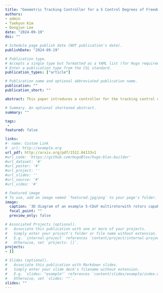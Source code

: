 ```yaml
---
title: "Geometric Tracking Controller for a 5 Control Degrees of Freedom Multirotor UAV"
authors:
- admin
- Taekyun Kim
- Dongjun Lee
date: "2024-09-19"
doi: ""

# Schedule page publish date (NOT publication's date).
publishDate: "2024-09-19"

# Publication type.
# Accepts a single type but formatted as a YAML list (for Hugo requirements).
# Enter a publication type from the CSL standard.
publication_types: ["article"]

# Publication name and optional abbreviated publication name.
publication: ""
publication_short: ""

abstract: This paper introduces a controller for the tracking control of a multirotor UAV with 5 control degrees of freedom (CDoF), which is capable of generating three-dimensional torque about its center of mass and thrusts in both the upward and forward directions of the vehicle. This vehicle design offers several advantages over traditional multirotors, including the ability to exert a frontal force without changing attitude, which is beneficial for aerial manipulation, and the capability to orient the front of the vehicle in any direction, making it ideal for surveillance applications. We show that the 5-CDoF multirotor system dynamics is differentially flat with its center of mass position, yaw angle and pitch angle being the flat outputs. To track trajectories of the flat outputs, we propose a geometric tracking controller based on the nonlinear SE(3) dynamics of the vehicle, which makes the controller free of linearization errors and singularities. The controller exhibits desirable closed-loop properties, with the ability to recover from a near-inverted attitude, which is proven using Lyapunov analysis. A numerical simulation of the controller showcases the stability and efficacy of the proposed controller.

# Summary. An optional shortened abstract.
summary: ""

tags:
 - 
featured: false

links:
#- name: Custom Link
#  url: http://example.org
url_pdf: http://arxiv.org/pdf/1512.04133v1
#url_code: 'https://github.com/HugoBlox/hugo-blox-builder'
#url_dataset: '#'
#url_poster: '#'
#url_project: ''
#url_slides: ''
#url_source: '#'
#url_video: '#'

# Featured image
# To use, add an image named `featured.jpg/png` to your page's folder. 
image:
  caption: '3D diagram of an example 5-CDoF multirotorwith rotors capable of tilting synchronously'
  focal_point: ""
  preview_only: false

# Associated Projects (optional).
#   Associate this publication with one or more of your projects.
#   Simply enter your project's folder or file name without extension.
#   E.g. `internal-project` references `content/project/internal-project/index.md`.
#   Otherwise, set `projects: []`.
projects:
- []

# Slides (optional).
#   Associate this publication with Markdown slides.
#   Simply enter your slide deck's filename without extension.
#   E.g. `slides: "example"` references `content/slides/example/index.md`.
#   Otherwise, set `slides: ""`.
slides: ""
---
```


<!-- {{% callout note %}}
Create your slides in Markdown - click the *Slides* button to check out the example.
{{% /callout %}} -->

<!-- Add the publication's **full text** or **supplementary notes** here. You can use rich formatting such as including [code, math, and images](https://docs.hugoblox.com/content/writing-markdown-latex/). -->
